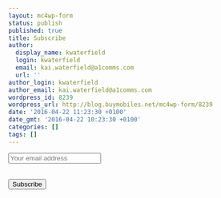 ```yaml
---
layout: mc4wp-form
status: publish
published: true
title: Subscribe
author:
  display_name: kwaterfield
  login: kwaterfield
  email: kai.waterfield@a1comms.com
  url: ''
author_login: kwaterfield
author_email: kai.waterfield@a1comms.com
wordpress_id: 8239
wordpress_url: http://blog.buymobiles.net/mc4wp-form/8239
date: '2016-04-22 11:23:30 +0100'
date_gmt: '2016-04-22 10:23:30 +0100'
categories: []
tags: []
---
```

<p>
	<input type="email" name="EMAIL" placeholder="Your email address" required /></p>
<p>
    <input type="hidden" name="Source" value="Blog"><br />
	<input type="submit" value="Subscribe" /></p>
